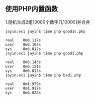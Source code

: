 使用PHP内置函数
---

1.随机生成2组10000个数字[1,10000]并合并
```shell
jayin:ex1 jayin$ time php good1s.php

real    0m0.117s
user    0m0.103s
sys     0m0.012s
jayin:ex1 jayin$ time php good1.php

real    0m0.143s
user    0m0.121s
sys     0m0.013s
jayin:ex1 jayin$ time php bad1.php

real    0m1.979s
user    0m1.917s
sys     0m0.028s
```